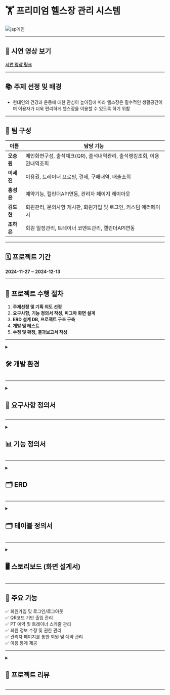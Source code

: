 # 🏋️ **프리미엄 헬스장 관리 시스템**

![jsp메인](https://chestnut-blinker-ca6.notion.site/image/https%3A%2F%2Fprod-files-secure.s3.us-west-2.amazonaws.com%2F8cd794c0-c633-4008-b289-af6deeea8c4d%2Ffe1fbb5b-4dc0-461a-96a4-bcdabb325a44%2Fimage.png?table=block&id=169902bd-b12f-80eb-b7b9-cd98b3b4679a&spaceId=8cd794c0-c633-4008-b289-af6deeea8c4d&width=1420&userId=&cache=v2)

---

## 🎥 **시연 영상 보기**  
[**시연 영상 링크**](#)

---

## 📚 **주제 선정 및 배경**
- 현대인의 건강과 운동에 대한 관심이 높아짐에 따라 헬스장은 필수적인 생활공간이며 이용자가 더욱 편리하게 헬스장을 이용할 수 있도록 하기 위함

---

## 👥 **팀 구성**
| **이름**   | **담당 기능**                       |
|-----------|----------------------------------|
| **오승원** | 메인화면구성, 출석체크(QR), 출석내역관리, 출석랭킹조회, 이용권내역조회 |
| **이세진** | 이용권, 트레이너 프로필, 결제, 구매내역, 매출조회 |
| **홍성윤** | 예약기능, 캘린더API연동, 관리자 페이지 레이아웃 |
| **김도현** | 회원관리, 문의사항 게시판, 회원가입 및 로그인, 커스텀 에러페이지 |
| **조하은** | 회원 일정관리, 트레이너 코멘트관리, 캘린더API연동 |

---

## 🗓️ **프로젝트 기간**
**2024-11-27 ~ 2024-12-13**

---

## 🚀 **프로젝트 수행 절차**
1. **주제선정 및 기획 의도 선정**  
2. **요구사항, 기능 정의서 작성, 피그마 화면 설계**  
3. **ERD 설계 DB, 프로젝트 구조 구축**  
4. **개발 및 테스트**  
5. **수정 및 확정, 결과보고서 작성**

---

<details>
  <summary><h2>🛠️ <strong>개발 환경</strong></h2></summary>
  
  ![개발 환경 이미지](https://chestnut-blinker-ca6.notion.site/image/https%3A%2F%2Fprod-files-secure.s3.us-west-2.amazonaws.com%2F8cd794c0-c633-4008-b289-af6deeea8c4d%2Fa15b7295-4884-4d79-a760-47e8a23443c3%2Fimage.png?table=block&id=169902bd-b12f-8054-9a60-fc844af24385&spaceId=8cd794c0-c633-4008-b289-af6deeea8c4d&width=1090&userId=&cache=v2)

</details>

---

<details>
  <summary><h2>📑 <strong>요구사항 정의서</strong></h2></summary>
  
  - 요구사항 정의서  
    ![image](https://github.com/user-attachments/assets/6628cdef-0e84-469a-9f1a-c7409b145b70)

</details>

---

<details>
  <summary><h2>📊 <strong>기능 정의서</strong></h2></summary>
  
  - 사용자(유저) 기능 정의서  
    ![image](https://github.com/user-attachments/assets/36f473e1-be4c-412c-aa74-a4ae4850f6ea)  
  - 관리자 기능 정의서  
    ![image](https://github.com/user-attachments/assets/6e0eef6f-38a4-46fc-9309-9233e7c01a9a)

</details>

---

<details>
  <summary><h2>🗂️ <strong>ERD</strong></h2></summary>
  
  ![ERD 이미지](https://chestnut-blinker-ca6.notion.site/image/https%3A%2F%2Fprod-files-secure.s3.us-west-2.amazonaws.com%2F8cd794c0-c633-4008-b289-af6deeea8c4d%2F2317d53d-12bb-40e1-bf7e-43a3f29dda8a%2Fimage.png?table=block&id=16b902bd-b12f-8032-8568-e03391399423&spaceId=8cd794c0-c633-4008-b289-af6deeea8c4d&width=1920&userId=&cache=v2)

</details>

---

<details>
  <summary><h2>🗂️ <strong>테이블 정의서</strong></h2></summary>

  **파일 1**  
  ![파일 1](https://drive.google.com/uc?export=view&id=1uIkf6OmogJD5af0uHBwp7YV3TTbpH3VZ)

  **파일 2**  
  ![파일 2](https://drive.google.com/uc?export=view&id=1jN24i-GWXzEaQF1ihnPVtD_BxswsBx_r)

  **파일 3**  
  ![파일 3](https://drive.google.com/uc?export=view&id=1TPs7lZxuO-pEYjJHMdNwJWV61aEUtdf9)

  **파일 4**  
  ![파일 4](https://drive.google.com/uc?export=view&id=1scpM-FcbpngM4dxbmNXPtbgUdVckzusZ)

  **파일 5**  
  ![파일 5](https://drive.google.com/uc?export=view&id=1xvzmCFNDani9r9_2bwRL4lEzRCZBXmIN)

  **파일 6**  
  ![파일 6](https://drive.google.com/uc?export=view&id=18iWrwLE9zu-smJXRqkG0e2l2ZFN8uTqI)

  **파일 7**  
  ![파일 7](https://drive.google.com/uc?export=view&id=1b2RnAr5tEDigonnXHQxR9BaWqA42da09)

  **파일 8**  
  ![파일 8](https://drive.google.com/uc?export=view&id=18N74mHKPW_teWLFvMnrmO_g9BT7kMB_X)

  **파일 9**  
  ![파일 9](https://drive.google.com/uc?export=view&id=1LZ9m864zA8lH-9QELMlB3eMvwYrSozVY)

  **파일 10**  
  ![파일 10](https://drive.google.com/uc?export=view&id=1XMzew_jB9ZQr48ADICPEvtZIUg27Fw4E)

  **파일 11**  
  ![파일 11](https://drive.google.com/uc?export=view&id=1jBHzorTvyaTU4mbavzbr8hU-AmjM0GAV)

  **파일 12**  
  ![파일 12](https://drive.google.com/uc?export=view&id=1EttYQgue7v7_pV5ST8ZMe9LE25uHIALg)

  **파일 13**  
  ![파일 13](https://drive.google.com/uc?export=view&id=1XhCdlUg7401eCwPyEmInVpV7fgyPHMJJ)

  **파일 14**  
  ![파일 14](https://drive.google.com/uc?export=view&id=1ecTX_u14K37SFcFf8VHYahDJGN8yru5g)

</details>







---

<details>
  <summary><h2>🖥️ <strong>스토리보드 (화면 설계서)</strong></h2></summary>
  
  - 로그인 화면  
  - 메인 화면  
  - 예약 화면  
  - 관리자 화면  

</details>

---

## 🎯 **주요 기능**
✅ 회원가입 및 로그인/로그아웃  
✅ QR코드 기반 출입 관리  
✅ PT 예약 및 트레이너 스케줄 관리  
✅ 회원 정보 수정 및 권한 관리  
✅ 관리자 페이지를 통한 회원 및 예약 관리  
✅ 이용 통계 제공  

---

<details>
  <summary><h2>📝 <strong>프로젝트 리뷰</strong></h2></summary>
  
  - **🏠 메인 화면:** 메인 페이지에서 핵심 기능에 대한 접근 제공  
  - **🧑‍🤝‍🧑 회원가입:** 신규 사용자 등록 및 정보 입력  
  - **🔑 로그인:** 사용자 로그인 및 세션 유지  
  - **🛡️ 회원정보 수정:** 개인정보 수정 및 업데이트  
  - **📅 PT 예약:** 트레이너와의 PT 일정 예약 및 확인  

</details>

---




